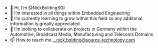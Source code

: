 - 👋 Hi, I’m @NickBoldingSGI
- 👀 I’m interested in all things within Embedded Engineering
- 🌱 I’m currently learning to grow within this field so any additonal information is greatly appreciated
- 💞️ I’m looking to collaborate on projects in Germany within the Automotive, Broadcast Media, Manufacturing and Telecoms Domains
- 📫 How to reach me ...nick.bolding@source-technology.com

<!---
NickBoldingSGI/NickBoldingSGI is a ✨ special ✨ repository because its `README.md` (this file) appears on your GitHub profile.
You can click the Preview link to take a look at your changes.
--->
